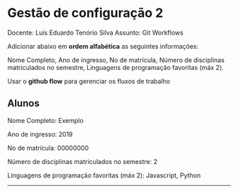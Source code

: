 # Gestão de configuração 2

Docente: Luís Eduardo Tenório Silva
Assunto: Git Workflows

Adicionar abaixo em **ordem alfabética** as seguintes informações:

Nome Completo, Ano de ingresso, No de matrícula, Número de disciplinas matriculados no semestre, Linguagens de programação favoritas (máx 2).

Usar o **github flow** para gerenciar os fluxos de trabalho

## Alunos

Nome Completo: Exemplo

Ano de ingresso: 2019 

No de matrícula: 00000000 

Número de disciplinas matriculados no semestre: 2

Linguagens de programação favoritas (máx 2): Javascript, Python

-----------------------------------------

